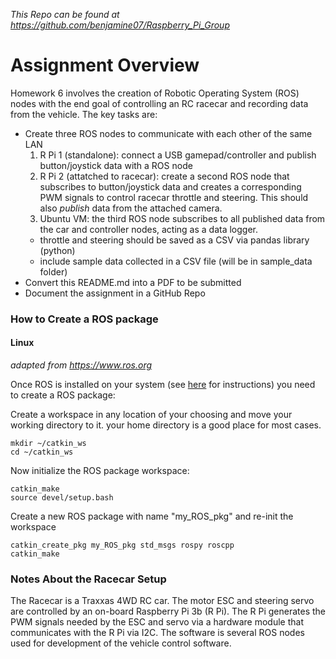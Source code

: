 *This Repo can be found at https://github.com/benjamine07/Raspberry_Pi_Group*
# Assignment Overview
Homework 6 involves the creation of Robotic Operating System (ROS) nodes with the end goal of controlling an RC racecar and recording data from the vehicle. The key tasks are:
- Create three ROS nodes to communicate with each other of the same LAN
  1. R Pi 1 (standalone): connect a USB gamepad/controller and publish button/joystick data with a ROS node
  2. R Pi 2 (attatched to racecar): create a second ROS node that subscribes to button/joystick data and creates a corresponding PWM signals to control racecar throttle and steering. This should also *publish* data from the attached camera.
  3. Ubuntu VM: the third ROS node subscribes to all published data from the car and controller nodes, acting as a data logger. 
    - throttle and steering should be saved as a CSV via pandas library (python)
    - include sample data collected in a CSV file (will be in sample_data folder)
- Convert this README.md into a PDF to be submitted
- Document the assignment in a GitHub Repo

### How to Create a ROS package
#### Linux
*adapted from https://www.ros.org*

Once ROS is installed on your system (see [here](http://wiki.ros.org/ROS/Installation) for instructions) you need to create a ROS package:

Create a workspace in any location of your choosing and move your working directory to it. your home directory is a good place for most cases.

    mkdir ~/catkin_ws
    cd ~/catkin_ws
Now initialize the ROS package workspace:

    catkin_make
    source devel/setup.bash
Create a new ROS package with name "my_ROS_pkg" and re-init the workspace

    catkin_create_pkg my_ROS_pkg std_msgs rospy roscpp
    catkin_make

### Notes About the Racecar Setup
The Racecar is a Traxxas 4WD RC car. The motor ESC and steering servo are controlled by an on-board Raspberry Pi 3b (R Pi). The R Pi generates the PWM signals needed by the ESC and servo via a hardware module that communicates with the R Pi via I2C.
The software is several ROS nodes used for development of the vehicle control software. 
